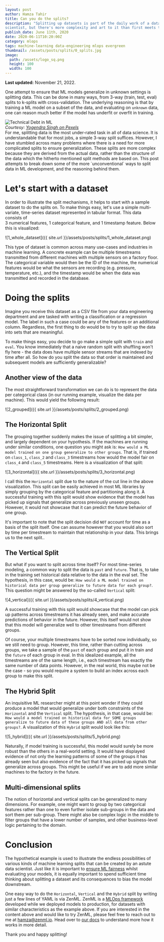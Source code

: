 ```yaml
---
layout: post
author: Hamza Tahir
title: Can you do the splits?
description: "Splitting up datasets is part of the daily work of a data
scientist, but there's more complexity and art to it than first meets the eye."
publish_date: June 11th, 2020
date: 2020-06-11T10:20:00Z
category: mlops
tags: machine-learning data-engineering mlops evergreen
thumbnail: /assets/posts/splits/0_splits.jpg
image:
  path: /assets/logo_sq.png
  height: 100
  width: 100
---
```


**Last updated:** November 21, 2022.

One attempt to ensure that ML models generalize in unknown settings is splitting
data. This can be done in many ways, from 3-way (train, test, eval) splits to
k-splits with cross-validation. The underlying reasoning is that by training a
ML model on a subset of the data, and evaluating on `unknown` data, one can
reason much better if the model has underfit or overfit in training.

<div class="row justify-content-center">
    <div class="col-md-4">
        <div class="text-center"><img class="" src="../assets/posts/splits/0_splits.jpg" alt="Technical Debt in ML"></div>
    </div>
</div>
<div class="row justify-content-center">
<em>Courtesy: <a href="https://www.pexels.com/photo/man-doing-yoga-1701207/">Yogendra Singh on Pexels</a> </em>
</div>
For me, splitting data is the most under-rated task in all of data science. It is understandable that for most jobs,
a simple 3-way split suffices. However, I have stumbled across many problems where there is a 
need for more complicated splits to ensure generalization. These splits are more complex because they are derived 
from the actual data, rather than the structure of the data which the hitherto mentioned split methods are based on. 
This post attempts to break down some of the more `unconventional` ways to split data in ML development, and the 
reasoning behind them.

# Let's start with a dataset

In order to illustrate the split mechanisms, it helps to start with a sample
dataset to do the splits on. To make things easy, let's use a simple
multi-variate, time-series dataset represented in tabular format. This data
consists of  
3 numerical features, 1 categorical feature, and 1 timestamp feature. Below this
is visualized:

![1_whole_dataset]({{ site.url }}/assets/posts/splits/1_whole_dataset.png)

This type of dataset is common across many use-cases and industries in machine
learning. A concrete example can be multiple timestreams transmitted from
different machines with multiple sensors on a factory floor. The categorical
variable would then be the ID of the machine, the numerical features would be
what the sensors are recording (e.g. pressure, temperature, etc.), and the
timestamp would be when the data was transmitted and recorded in the database.

# Doing the splits

Imagine you receive this dataset as a CSV file from your data engineering
department and are tasked with writing a classification or a regression model.
The label in such a case could be any of the features or an additional column.
Regardless, the first thing to do would be to try to split up the data into sets
that are meaningful.

To make things easy, you decide to go make a simple split with `train` and
`eval`. You know immediately that a naive random split with shuffling won't fly
here - the data does have multiple sensor streams that are indexed by time after
all. So how do you split the data so that order is maintained and subsequent
models are sufficiently generalizable?

## Another view of the data

The most straightforward transformation we can do is to represent the data per
categorical class (in our running example, visualize the data per machine). This
would yield the following result:

![2_grouped]({{ site.url }}/assets/posts/splits/2_grouped.png)

## The Horizontal Split

The grouping together suddenly makes the issue of splitting a bit simpler, and
largely dependent on your hypothesis. If the machines are running under similar
conditions, one question you might ask is:
`How would a ML model trained on one group generalize to other groups`. That is,
if trained on `class_1`, `class_2` and `class_3` timestreams how would the model
fair on `class_4` and `class_5` timestreams. Here is a visualization of that
split:

![3_horizontal]({{ site.url }}/assets/posts/splits/3_horizontal.png)

I call this the `Horizontal` split due to the nature of the cut line in the above
visualization. This split can be easily achieved in most ML libraries by simply
grouping by the categorical feature and partitioning along it. A successful
training with this split would show evidence that the model has picked up
signals that generalize across previously unseen groups. However, it would not
showcase that it can predict the future behavior of one group.

It's important to note that the split decision did `NOT` account for time as
a basis of the split itself. One can assume however that you would also sort by
time per timestream to maintain that relationship in your data. This brings us
to the next split..

## The Vertical Split

But what if you want to split across time itself? For most time-series modeling,
a common way to split the data is `past` and `future`. That is, to take in the
training set historical data relative to the data in the eval set. The
hypothesis, in this case, would be:
`How would a ML model trained on historical data per group generalize to future data for each group?`.
This question might be answered by the so-called `Vertical` split:

![4_vertical]({{ site.url }}/assets/posts/splits/4_vertical.png)

A successful training with this split would showcase that the model can
pick up patterns across timestreams it has already seen, and make accurate
predictions of behavior in the future. However, this itself would not show that
this model will generalize well to other timestreams from different groups.

Of course, your multiple timestreams have to be sorted now individually, so we
still need to group. However, this time, rather than cutting across groups, we
take a sample of the `past` of each group and put it in train and the `future`
of each group in eval. In this idealized example, all the timestreams are of the
same length, i.e., each timestream has exactly the same number of data points.
However, in the real world, this maybe not be the case - so you would require a
system to build an index across each group to make this split.

## The Hybrid Split

An inquisitive ML researcher might at this point wonder if they could produce a
model that would generalize under both constraints of the `Horizontal` and the
`Vertical` split. The hypothesis, in that case, would be:
`How would a model trained on historical data for SOME groups generalize to future data of these groups AND all data from other groups?`.
A visualization of this `Hybrid` split would look like this:

![5_hybrid]({{ site.url }}/assets/posts/splits/5_hybrid.png)

Naturally, if model training is successful, this model would surely be more
robust than the others in a real-world setting. It would have displayed evidence
of not only the learning patterns of some of the groups it has already seen but
also evidence of the fact that it has picked up signals that generalize across
groups. This might be useful if we are to add more similar machines to the
factory in the future.

## Multi-dimensional splits

The notion of horizontal and vertical splits can be generalized to many
dimensions. For example, one might want to group by two categorical features
rather than one to even further isolate sub-groups in the data and sort them
per sub-group. There might also be complex logic in the middle to filter groups
that have a lower number of samples, and other business-level logic pertaining
to the domain.

# Conclusion

The hypothetical example is used to illustrate the endless possibilities of
various kinds of machine learning splits that can be created by an astute data
scientist. Just like it is important to
[ensure ML fairness](https://developers.google.com/machine-learning/fairness-overview)
whilst evaluating your models, it is equally important to spend sufficient time
thinking about splitting a dataset and its consequences to bias the model
downstream.

One easy way to do the `Horizontal`, `Vertical` and the `Hybrid` split by
writing just a few lines of YAML is via ZenML.
ZenML is a [MLOps framework](https://zenml.io) developed while we deployed
models to production, for datasets with similar characteristics as the example
above. If you are interested in the content above and would like to try ZenML,
please feel free to reach out to me at [hamza@zenml.io](mailto:hamza@zenml.io).
Head over to [our docs](https://docs.zenml.io) to understand more how it works
in more detail.

Thank you and happy splitting!
